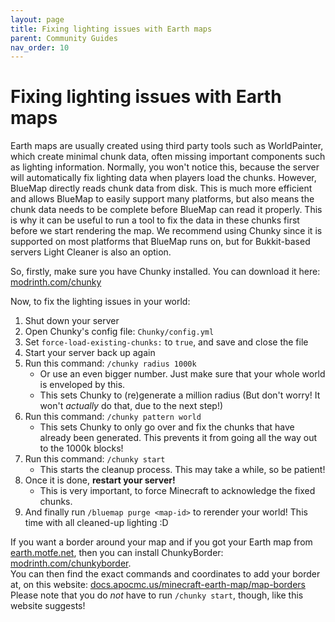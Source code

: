 ```yaml
---
layout: page
title: Fixing lighting issues with Earth maps
parent: Community Guides
nav_order: 10
---
```


# Fixing lighting issues with Earth maps

Earth maps are usually created using third party tools such as WorldPainter, which create minimal chunk data, often missing important components such as lighting information.
Normally, you won't notice this, because the server will automatically fix lighting data when players load the chunks.
However, BlueMap directly reads chunk data from disk. This is much more efficient and allows BlueMap to easily support many platforms, but also means the chunk data needs to be complete before BlueMap can read it properly.
This is why it can be useful to run a tool to fix the data in these chunks first before we start rendering the map. We recommend using Chunky since it is supported on most platforms that BlueMap runs on, but for Bukkit-based servers Light Cleaner is also an option.

So, firstly, make sure you have Chunky installed. You can download it here: [modrinth.com/chunky](https://modrinth.com/plugin/chunky)

Now, to fix the lighting issues in your world:
1. Shut down your server
2. Open Chunky's config file: `Chunky/config.yml`
3. Set `force-load-existing-chunks:` to `true`, and save and close the file
4. Start your server back up again
5. Run this command: `/chunky radius 1000k`
    - Or use an even bigger number. Just make sure that your whole world is enveloped by this.
    - This sets Chunky to (re)generate a million radius (But don't worry! It won't _actually_ do that, due to the next step!)
6. Run this command: `/chunky pattern world`
   - This sets Chunky to only go over and fix the chunks that have already been generated. This prevents it from going all the way out to the 1000k blocks!
7. Run this command: `/chunky start`
    - This starts the cleanup process. This may take a while, so be patient!
8. Once it is done, **restart your server!**
    - This is very important, to force Minecraft to acknowledge the fixed chunks.
9. And finally run `/bluemap purge <map-id>` to rerender your world! This time with all cleaned-up lighting :D

If you want a border around your map and if you got your Earth map from [earth.motfe.net](https://earth.motfe.net/), then you can install ChunkyBorder: [modrinth.com/chunkyborder](https://modrinth.com/plugin/chunkyborder).  
You can then find the exact commands and coordinates to add your border at, on this website: [docs.apocmc.us/minecraft-earth-map/map-borders](https://docs.apocmc.us/minecraft-earth-map/map-borders#id-1-500-scale-map)  
Please note that you do _not_ have to run `/chunky start`, though, like this website suggests!
